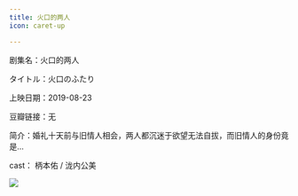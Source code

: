 ```yaml
---
title: 火口的两人
icon: caret-up

---
```


剧集名：火口的两人

タイトル：火口のふたり

上映日期：2019-08-23

豆瓣链接：无

简介：婚礼十天前与旧情人相会，两人都沉迷于欲望无法自拔，而旧情人的身份竟是...

cast： 柄本佑 / 泷内公美

![](https://listpic.tsgsanjiao.com/movie/2019/2019hkdlr.jpg)